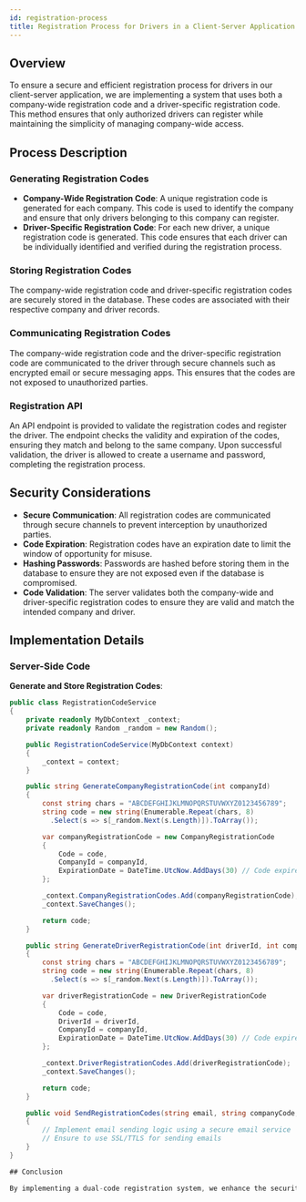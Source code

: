 ```yaml
---
id: registration-process
title: Registration Process for Drivers in a Client-Server Application
---
```


## Overview

To ensure a secure and efficient registration process for drivers in our client-server application, we are implementing a system that uses both a company-wide registration code and a driver-specific registration code. This method ensures that only authorized drivers can register while maintaining the simplicity of managing company-wide access.

## Process Description

### Generating Registration Codes

- **Company-Wide Registration Code**: A unique registration code is generated for each company. This code is used to identify the company and ensure that only drivers belonging to this company can register.
- **Driver-Specific Registration Code**: For each new driver, a unique registration code is generated. This code ensures that each driver can be individually identified and verified during the registration process.

### Storing Registration Codes

The company-wide registration code and driver-specific registration codes are securely stored in the database. These codes are associated with their respective company and driver records.

### Communicating Registration Codes

The company-wide registration code and the driver-specific registration code are communicated to the driver through secure channels such as encrypted email or secure messaging apps. This ensures that the codes are not exposed to unauthorized parties.

### Registration API

An API endpoint is provided to validate the registration codes and register the driver. The endpoint checks the validity and expiration of the codes, ensuring they match and belong to the same company. Upon successful validation, the driver is allowed to create a username and password, completing the registration process.

## Security Considerations

- **Secure Communication**: All registration codes are communicated through secure channels to prevent interception by unauthorized parties.
- **Code Expiration**: Registration codes have an expiration date to limit the window of opportunity for misuse.
- **Hashing Passwords**: Passwords are hashed before storing them in the database to ensure they are not exposed even if the database is compromised.
- **Code Validation**: The server validates both the company-wide and driver-specific registration codes to ensure they are valid and match the intended company and driver.

## Implementation Details

### Server-Side Code

**Generate and Store Registration Codes**:
```csharp
public class RegistrationCodeService
{
    private readonly MyDbContext _context;
    private readonly Random _random = new Random();

    public RegistrationCodeService(MyDbContext context)
    {
        _context = context;
    }

    public string GenerateCompanyRegistrationCode(int companyId)
    {
        const string chars = "ABCDEFGHIJKLMNOPQRSTUVWXYZ0123456789";
        string code = new string(Enumerable.Repeat(chars, 8)
          .Select(s => s[_random.Next(s.Length)]).ToArray());

        var companyRegistrationCode = new CompanyRegistrationCode
        {
            Code = code,
            CompanyId = companyId,
            ExpirationDate = DateTime.UtcNow.AddDays(30) // Code expires in 30 days
        };

        _context.CompanyRegistrationCodes.Add(companyRegistrationCode);
        _context.SaveChanges();

        return code;
    }

    public string GenerateDriverRegistrationCode(int driverId, int companyId)
    {
        const string chars = "ABCDEFGHIJKLMNOPQRSTUVWXYZ0123456789";
        string code = new string(Enumerable.Repeat(chars, 8)
          .Select(s => s[_random.Next(s.Length)]).ToArray());

        var driverRegistrationCode = new DriverRegistrationCode
        {
            Code = code,
            DriverId = driverId,
            CompanyId = companyId,
            ExpirationDate = DateTime.UtcNow.AddDays(30) // Code expires in 30 days
        };

        _context.DriverRegistrationCodes.Add(driverRegistrationCode);
        _context.SaveChanges();

        return code;
    }

    public void SendRegistrationCodes(string email, string companyCode, string driverCode)
    {
        // Implement email sending logic using a secure email service
        // Ensure to use SSL/TTLS for sending emails
    }
}

## Conclusion

By implementing a dual-code registration system, we enhance the security and manageability of driver registrations in our client-server application. The company-wide code ensures that only drivers from the specified company can register, while the driver-specific code provides an additional layer of verification, ensuring that each driver is uniquely identified and authorized to create an account. This approach balances security, simplicity, and scalability, providing a robust solution for managing driver registrations.
